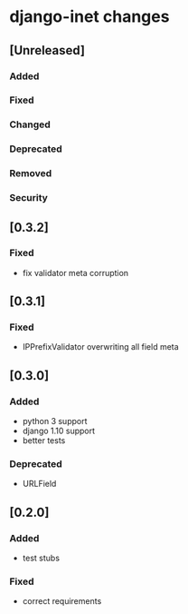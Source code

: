 
# django-inet changes

## [Unreleased]
### Added
### Fixed
### Changed
### Deprecated
### Removed
### Security


## [0.3.2]
### Fixed
- fix validator meta corruption


## [0.3.1]
### Fixed
- IPPrefixValidator overwriting all field meta


## [0.3.0]
### Added
- python 3 support
- django 1.10 support
- better tests

### Deprecated
- URLField


## [0.2.0]
### Added
- test stubs

### Fixed
- correct requirements

